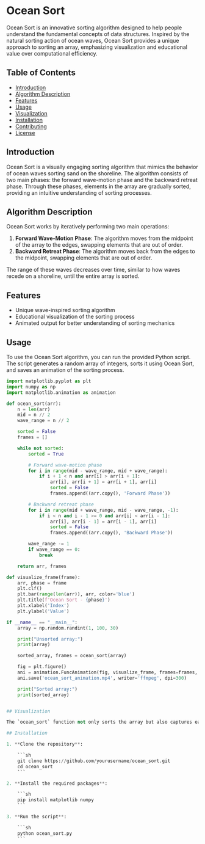 # Ocean Sort

Ocean Sort is an innovative sorting algorithm designed to help people understand the fundamental concepts of data structures. Inspired by the natural sorting action of ocean waves, Ocean Sort provides a unique approach to sorting an array, emphasizing visualization and educational value over computational efficiency.

## Table of Contents

- [Introduction](#introduction)
- [Algorithm Description](#algorithm-description)
- [Features](#features)
- [Usage](#usage)
- [Visualization](#visualization)
- [Installation](#installation)
- [Contributing](#contributing)
- [License](#license)

## Introduction

Ocean Sort is a visually engaging sorting algorithm that mimics the behavior of ocean waves sorting sand on the shoreline. The algorithm consists of two main phases: the forward wave-motion phase and the backward retreat phase. Through these phases, elements in the array are gradually sorted, providing an intuitive understanding of sorting processes.

## Algorithm Description

Ocean Sort works by iteratively performing two main operations:

1. **Forward Wave-Motion Phase**: The algorithm moves from the midpoint of the array to the edges, swapping elements that are out of order.
2. **Backward Retreat Phase**: The algorithm moves back from the edges to the midpoint, swapping elements that are out of order.

The range of these waves decreases over time, similar to how waves recede on a shoreline, until the entire array is sorted.

## Features

- Unique wave-inspired sorting algorithm
- Educational visualization of the sorting process
- Animated output for better understanding of sorting mechanics

## Usage

To use the Ocean Sort algorithm, you can run the provided Python script. The script generates a random array of integers, sorts it using Ocean Sort, and saves an animation of the sorting process.

```python
import matplotlib.pyplot as plt
import numpy as np
import matplotlib.animation as animation

def ocean_sort(arr):
    n = len(arr)
    mid = n // 2
    wave_range = n // 2

    sorted = False
    frames = []

    while not sorted:
        sorted = True

        # Forward wave-motion phase
        for i in range(mid - wave_range, mid + wave_range):
            if i + 1 < n and arr[i] > arr[i + 1]:
                arr[i], arr[i + 1] = arr[i + 1], arr[i]
                sorted = False
                frames.append((arr.copy(), 'Forward Phase'))

        # Backward retreat phase
        for i in range(mid + wave_range, mid - wave_range, -1):
            if i < n and i - 1 >= 0 and arr[i] < arr[i - 1]:
                arr[i], arr[i - 1] = arr[i - 1], arr[i]
                sorted = False
                frames.append((arr.copy(), 'Backward Phase'))

        wave_range -= 1
        if wave_range == 0:
            break

    return arr, frames

def visualize_frame(frame):
    arr, phase = frame
    plt.clf()
    plt.bar(range(len(arr)), arr, color='blue')
    plt.title(f'Ocean Sort - {phase}')
    plt.xlabel('Index')
    plt.ylabel('Value')

if __name__ == "__main__":
    array = np.random.randint(1, 100, 30)

    print("Unsorted array:")
    print(array)

    sorted_array, frames = ocean_sort(array)

    fig = plt.figure()
    ani = animation.FuncAnimation(fig, visualize_frame, frames=frames, interval=200, repeat=False)
    ani.save('ocean_sort_animation.mp4', writer='ffmpeg', dpi=300)

    print("Sorted array:")
    print(sorted_array)


## Visualization

The `ocean_sort` function not only sorts the array but also captures each step of the sorting process. The `visualize_frame` function uses Matplotlib to create an animation, helping users visualize how the algorithm works.

## Installation

1. **Clone the repository**:

    ```sh
    git clone https://github.com/yourusername/ocean_sort.git
    cd ocean_sort
    ```

2. **Install the required packages**:

    ```sh
    pip install matplotlib numpy
    ```

3. **Run the script**:

    ```sh
    python ocean_sort.py
    ```


